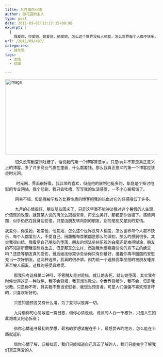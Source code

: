 ```yaml
---
title: 九月借你心情
author: 御花园的主人
type: post
date: 2011-09-01T13:17:15+08:00
excerpt: |
  |
    我爱你，你爱她，她爱他，他爱她，怎么这个世界没有人相爱，怎么世界每个人都不快乐，每个人都爱别人，不爱自己。田馥甄每首歌都是那么的深刻，那么的想到很多。其实我很纠结，我看见自己朋友的堕落，朋友的想法单纯乐观的白痴还是难得糊涂，朋友的不知道所谓我很想骂出去，但是那又怎么样，然道我也要痛痛快快的骂下去的绝交吗？还是等朋友真的受伤，最后她找你哭诉告诉你只有你最好，接着你再华丽丽的安慰充当一次好朋友。这两种选择，我真的很矛盾。因为前一个选择我华丽丽的被朋友唾弃甚至被人隔离，这样的感受真难受。
url: /2011/09/497/
categories:
  - 独与思
tags:
  - 友情
  - 烦躁

---
```

<span style="font-size: small;"><a class="highslide-image" onclick="return hs.expand(this);" href="http://landlord.tk/wp-content/uploads/2011/08/20092275292501183.jpg" class="highslide-image" onclick="return hs.expand(this);"><img title="Click to enlarge" src="http://landlord.tk/wp-content/uploads/2011/08/20092275292501183.jpg" alt="image" width="777" height="248" /></a></span>

<span style="font-size: small;">         很久没有到空间吐槽了，话说我的第一个博客算是qq。只是qq并不算是真正意义上的博客，多了许多商业气质在里面，什么都要钱。那么我真正意义的第一个博客应该是时光网。</span>

<span style="font-size: small;">          时光网，界面很好看，我非常的喜欢，但是他的限制也挺多的，毕竟是个探讨电影的专业网站，我个悲剧，我只会吐槽，写写我的生活感受，一不小心被和谐了。</span>

<span style="font-size: small;">         网易不错，但是我被学校的比赛性质的博客把我的热血对它的好感降低了许多。</span>

<span style="font-size: small;">         九月的心情很好，朋友朋友回来了，只是这些事不能冲淡我对这个暑假的人生观，价值观的改变。就算某人说的再怎么冠冕堂皇，再怎么美好，那都是你做错了。感情问题，似乎仍然在我身边彷徨，只是由朋友转向别的朋友，别的朋友又是别的爱情。</span>

<span style="font-size: small;">我爱你，你爱她，她爱他，他爱她，怎么这个世界没有人相爱，怎么世界每个人都不快乐，每个人都爱别人，不爱自己。田馥甄每首歌都是那么的深刻，那么的想到很多。其实我很纠结，我看见自己朋友的堕落，朋友的想法单纯乐观的白痴还是难得糊涂，朋友的不知道所谓我很想骂出去，但是那又怎么样，然道我也要痛痛快快的骂下去的绝交吗？还是等朋友真的受伤，最后她找你哭诉告诉你只有你最好，接着你再华丽丽的安慰充当一次好朋友。这两种选择，我真的很矛盾。因为前一个选择我华丽丽的被朋友唾弃甚至被人隔离，这样的感受真难受。</span>

<span style="font-size: small;">        那我只有选择第二钟吗，不管朋友是对是错，就让她去死，就让她堕落，其实我有时候觉得这是一种放纵，我不会背叛，我真想当教父。全世界背叛你，我不会，但是我说教。只是你不听，其实我不想当安慰者，我想当预言者。可是人们偏偏不喜欢预言坏的，只喜欢听好的。</span>

<span style="font-size: small;">        只是知道预言又有什么用，为了爱可以放弃一切。</span>

<span style="font-size: small;">        九月借你的心情写这一篇日志，借你心情说谎，说谎的人吞一千根针，只是人生如此艰难又何必拆穿；</span>

<span style="font-size: small;">        借你心情追寻最初的梦想，最初的梦想紧握在手上，最想要去的地方，怎么能在半路就返航</span>

<span style="font-size: small;">        借你心情了解，归根结底，我们只能知道自己真正了解的人，我们只能完全了解我们真正喜爱的人</span>